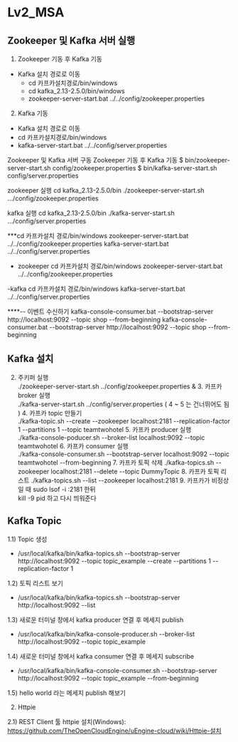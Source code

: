 # Lv2_MSA

## Zookeeper 및 Kafka 서버 실행
 1. Zookeeper 기동 후 Kafka 기동
   - Kafka 설치 경로로 이동
     - cd 카프카설치경로/bin/windows
     - cd kafka_2.13-2.5.0/bin/windows
     - zookeeper-server-start.bat ../../config/zookeeper.properties

2. Kafka 기동
  - Kafka 설치 경로로 이동
  - cd 카프카설치경로/bin/windows
  - kafka-server-start.bat ../../config/server.properties

Zookeeper 및 Kafka 서버 구동
Zookeeper 기동 후 Kafka 기동
$ bin/zookeeper-server-start.sh config/zookeeper.properties
$ bin/kafka-server-start.sh config/server.properties

zookeeper 실행
cd kafka_2.13-2.5.0/bin
./zookeeper-server-start.sh …/config/zookeeper.properties

kafka 실행
cd kafka_2.13-2.5.0/bin
./kafka-server-start.sh …/config/server.properties

***cd 카프카설치 경로/bin/windows
zookeeper-server-start.bat ../../config/zookeeper.properties
kafka-server-start.bat ../../config/server.properties

- zookeeper 
cd 카프카설치 경로/bin/windows
zookeeper-server-start.bat ../../config/zookeeper.properties	

-kafka
cd 카프카설치 경로/bin/windows
kafka-server-start.bat ../../config/server.properties

****-- 이벤트 수신하기
kafka-console-consumer.bat --bootstrap-server http://localhost:9092 --topic shop --from-beginning
kafka-console-consumer.bat --bootstrap-server http://localhost:9092 --topic shop --from-beginning

## Kafka 설치



2. 주키퍼 실행  
     ./zookeeper-server-start.sh ../config/zookeeper.properties &
    3. 카프카 broker 실행  
     ./kafka-server-start.sh ../config/server.properties
    ( 4 ~ 5 는 건너뛰어도 됨 )
    4. 카프카 topic 만들기  
     ./kafka-topic.sh --create --zookeeper localhost:2181 --replication-factor 1 --partitions 1 --topic teamtwohotel
    5. 카프카 producer 실행  
     ./kafka-console-poducer.sh --broker-list localhost:9092 --topic teamtwohotel
    6. 카프카 consumer 실행  
     ./kafka-console-consumer.sh --bootstrap-server localhost:9092 --topic teamtwohotel --from-beginning
    7. 카프카 토픽 삭제
     ./kafka-topics.sh --zookeeper localhost:2181 --delete --topic DummyTopic
    8. 카프카 토픽 리스트
     ./kafka-topics.sh --list --zookeeper localhost:2181
    9. 카프카가 비정상일 때 
     sudo lsof -i :2181 한뒤  
     kill -9 pid 하고 다시 띄워준다


## Kafka Topic 

1.1) Topic 생성
  - /usr/local/kafka/bin/kafka-topics.sh --bootstrap-server http://localhost:9092 --topic topic_example --create --partitions 1 --replication-factor 1

1.2) 토픽 리스트 보기
  - /usr/local/kafka/bin/kafka-topics.sh --bootstrap-server http://localhost:9092 --list    

1.3) 새로운 터미널 창에서 kafka producer 연결 후 메세지 publish
  - /usr/local/kafka/bin/kafka-console-producer.sh --broker-list http://localhost:9092 --topic topic_example

1.4) 새로운 터미널 창에서 kafka consumer 연결 후 메세지 subscribe
  - /usr/local/kafka/bin/kafka-console-consumer.sh --bootstrap-server http://localhost:9092 --topic topic_example --from-beginning

1.5) hello world 라는 메세지 publish 해보기



2. Httpie
 
2.1) REST Client 툴 httpie 설치(Windows): 
      https://github.com/TheOpenCloudEngine/uEngine-cloud/wiki/Httpie-설치

